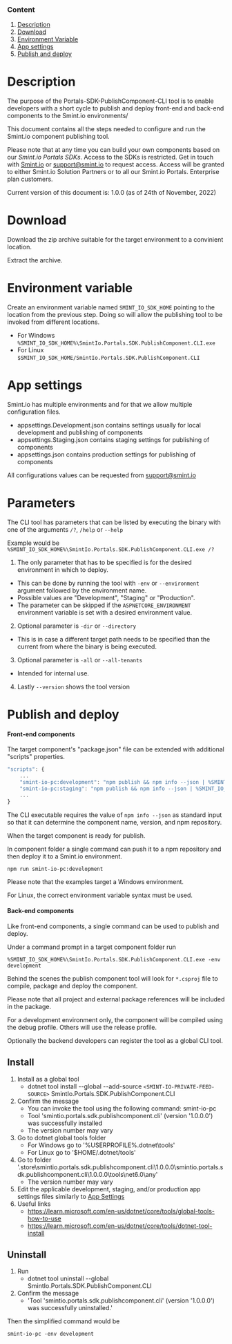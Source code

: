 ### Content
1. [Description](#description)
1. [Download](#download)
1. [Environment Variable](#environment-variable)
1. [App settings](#app-settings)
1. [Publish and deploy](#publish-and-deploy)

Description
===========

The purpose of the Portals-SDK-PublishComponent-CLI tool is to enable developers with a short cycle to publish and deploy front-end and back-end components to the Smint.io environments/

This document contains all the steps needed to configure and run the Smint.io component publishing tool.

Please note that at any time you can build your own components based on our *Smint.io Portals SDKs*. Access to the SDKs is restricted.
Get in touch with [Smint.io](https://www.smint.io) or [support@smint.io](mailto:support@smint.io) to request access.
Access will be granted to either Smint.io Solution Partners or to all our Smint.io Portals.
Enterprise plan customers.

Current version of this document is: 1.0.0 (as of 24th of November, 2022)

Download
========

Download the zip archive suitable for the target environment to a convinient location.

Extract the archive.

Environment variable
====================

Create an environment variable named `SMINT_IO_SDK_HOME` pointing to the location from the previous step.
Doing so will allow the publishing tool to be invoked from different locations.
- For Windows `%SMINT_IO_SDK_HOME%\SmintIo.Portals.SDK.PublishComponent.CLI.exe`
- For Linux `$SMINT_IO_SDK_HOME/SmintIo.Portals.SDK.PublishComponent.CLI`

App settings
============

Smint.io has multiple environments and for that we allow multiple configuration files.

- appsettings.Development.json contains settings usually for local development and publishing of components
- appsettings.Staging.json contains staging settings for publishing of components
- appsettings.json contains production settings for publishing of components

All configurations values can be requested from [support@smint.io](mailto:support@smint.io)

Parameters
==========

The CLI tool has parameters that can be listed by executing the binary with one of the arguments `/?`, `/help` or `--help`

Example would be `%SMINT_IO_SDK_HOME%\SmintIo.Portals.SDK.PublishComponent.CLI.exe /?`

1. The only parameter that has to be specified is for the desired environment in which to deploy.

- This can be done by running the tool with `-env` or `--environment` argument followed by the environment name.
- Possible values are "Development", "Staging" or "Production".
- The parameter can be skipped if the `ASPNETCORE_ENVIRONMENT` environment variable is set with a desired environment value.

2. Optional parameter is `-dir` or `--directory`

- This is in case a different target path needs to be specified than the current from where the binary is being executed.

3. Optional parameter is `-all` or `--all-tenants`

- Intended for internal use.

4. Lastly `--version` shows the tool version

Publish and deploy
==================

#### Front-end components 

The target component's "package.json" file can be extended with additional "scripts" properties.

```javascript
"scripts": {
    ...
    "smint-io-pc:development": "npm publish && npm info --json | %SMINT_IO_SDK_HOME%\SmintIo.Portals.SDK.PublishComponent.CLI.exe -env development",
    "smint-io-pc:staging": "npm publish && npm info --json | %SMINT_IO_SDK_HOME%\SmintIo.Portals.SDK.PublishComponent.CLI.exe -env staging",
    ...
}
```

The CLI executable requires the value of `npm info --json` as standard input so that it can determine the component name, version, and npm repository.

When the target component is ready for publish.

In component folder a single command can push it to a npm repository and then deploy it to a Smint.io environment.

```console
npm run smint-io-pc:development
```

Please note that the examples target a Windows environment.

For Linux, the correct environment variable syntax must be used.

#### Back-end components

Like front-end components, a single command can be used to publish and deploy.

Under a command prompt in a target component folder run

```console
%SMINT_IO_SDK_HOME%\SmintIo.Portals.SDK.PublishComponent.CLI.exe -env development
```

Behind the scenes the publish component tool will look for `*.csproj` file to compile, package and deploy the component.

Please note that all project and external package references will be included in the package.

For a development environment only, the component will be compiled using the debug profile. Others will use the release profile.

Optionally the backend developers can register the tool as a global CLI tool.

## Install
1. Install as a global tool
	- dotnet tool install --global --add-source `<SMINT-IO-PRIVATE-FEED-SOURCE>` SmintIo.Portals.SDK.PublishComponent.CLI
1. Confirm the message
	- You can invoke the tool using the following command: smint-io-pc
	- Tool 'smintio.portals.sdk.publishcomponent.cli' (version '1.0.0.0') was successfully installed
	- The version number may vary
1. Go to dotnet global tools folder
	- For Windows go to '%USERPROFILE%\.dotnet\tools'
	- For Linux go to '$HOME/.dotnet/tools'
1. Go to folder '.store\smintio.portals.sdk.publishcomponent.cli\1.0.0.0\smintio.portals.sdk.publishcomponent.cli\1.0.0.0\tools\net6.0\any'
	- The version number may vary
1. Edit the applicable development, staging, and/or production app settings files similarly to [App Settings](#app-settings)
1. Useful links
	- https://learn.microsoft.com/en-us/dotnet/core/tools/global-tools-how-to-use
	- https://learn.microsoft.com/en-us/dotnet/core/tools/dotnet-tool-install

## Uninstall
1. Run
	- dotnet tool uninstall --global SmintIo.Portals.SDK.PublishComponent.CLI
1. Confirm the message
	- 'Tool 'smintio.portals.sdk.publishcomponent.cli' (version '1.0.0.0') was successfully uninstalled.'

Then the simplified command would be 

```console
smint-io-pc -env development
```
